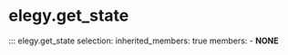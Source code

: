 
# elegy.get_state

::: elegy.get_state
    selection:
        inherited_members: true
        members:
            - __NONE__
        